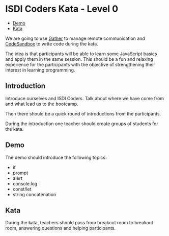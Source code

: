 # ISDI Coders Kata - Level 0

- [Demo](DEMO.md)
- [Kata](KATA.md)

We are going to use [Gather](https://gather.town) to manage remote communication and [CodeSandbox](https://codesandbox.com) to write code during the kata.

The idea is that participants will be able to learn some JavaScript basics and apply them in the same session. This should be a fun and relaxing experience for the participants with the objective of strengthening their interest in learning programming.

## Introduction

Introduce ourselves and ISDI Coders. Talk about where we have come from and what lead us to the bootcamp.

Then there should be a quick round of introductions from the participants.

During the introduction one teacher should create groups of students for the kata.

## Demo

The demo should introduce the following topics:

- if
- prompt
- alert
- console.log
- const/let
- string concatenation

## Kata

During the kata, teachers should pass from breakout room to breakout room, answering questions and helping participants.
